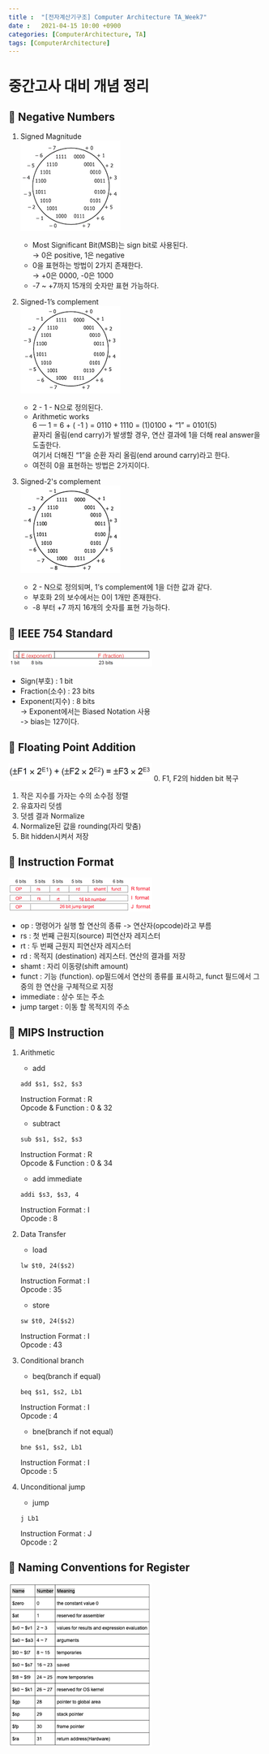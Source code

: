 ```yaml
---
title :  "[전자계산기구조] Computer Architecture TA_Week7"
date :   2021-04-15 10:00 +0900
categories: [ComputerArchitecture, TA]
tags: [ComputerArchitecture]
---
```

# 중간고사 대비 개념 정리 
## 📌 Negative Numbers
1. Signed Magnitude  
   ![SignedMag](/assets/img/data/SignedMag.png)
	* Most Significant Bit(MSB)는 sign bit로 사용된다.  
        → 0은 positive, 1은 negative
	* 0을 표현하는 방법이 2가지 존재한다.  
		→ +0은 0000, -0은 1000
	* -7 ~ +7까지 15개의 숫자만 표현 가능하다.

2. Signed-1’s complement  
   ![Signed-1's](/assets/img/data/Signed_1.png)
    * 2  - 1 - N으로 정의된다.
	* Arithmetic works  
	6 — 1 = 6 + ( -1 ) = 0110 + 1110 = (1)0100 + “1” = 0101(5)  
	끝자리 올림(end carry)가 발생할 경우, 연산 결과에 1을 더해 real answer을 도출한다.  
	여기서 더해진 “1”을 순환 자리 올림(end around carry)라고 한다.
	* 여전히 0을 표현하는 방법은 2가지이다. 
  
3. Signed-2's complement  
   ![Signed-1's](/assets/img/data/Signed_2.png)
    * 2 - N으로 정의되며, 1’s complement에 1을 더한 값과 같다.
    * 부호화 2의 보수에서는 0이 1개만 존재한다.
	* -8 부터 +7 까지 16개의 숫자를 표현 가능하다.

## 📌 IEEE 754 Standard
![IEEE754](/assets/img/data/IEEE754.png)
* Sign(부호) : 1 bit
* Fraction(소수) : 23 bits 
* Exponent(지수) : 8 bits  
	-> Exponent에서는 Biased Notation 사용  
	-> bias는 127이다. 

## 📌 Floating Point Addition
![FloatingPointAdd](/assets/img/data/FloatingPointAdd.png)
0. F1, F2의 hidden bit 복구 
1. 작은 지수를 가자는 수의 소수점 정렬
2. 유효자리 덧셈
3. 덧셈 결과 Normalize
4. Normalize된 값을 rounding(자리 맞춤)
5. Bit hidden시켜서 저장

## 📌 Instruction Format
![InstructionFormat](/assets/img/data/RIJFormat.png)
* op : 명령어가 실행 할 연산의 종류 -> 연산자(opcode)라고 부름
* rs : 첫 번째 근원지(source) 피연산자 레지스터
* rt : 두 번째 근원지 피연산자 레지스터
* rd : 목적지 (destination) 레지스터. 연산의 결과를 저장
* shamt : 자리 이동량(shift amount)
* funct : 기능 (function). op필드에서 연산의 종류를 표시하고, funct 필드에서 그 중의 한 연산을 구체적으로 지정
* immediate : 상수 또는 주소
* jump target : 이동 할 목적지의 주소

## 📌 MIPS Instruction
1. Arithmetic
   * add  
    ```console
    add $s1, $s2, $s3
    ``` 
    Instruction Format : R  
    Opcode & Function : 0 & 32  
  

   * subtract  
    ```console
    sub $s1, $s2, $s3
    ```
    Instruction Format : R  
    Opcode & Function : 0 & 34  
  

   * add immediate  
    ```console
    addi $s3, $s3, 4
    ```
    Instruction Format : I  
    Opcode : 8 
  

2. Data Transfer
   * load
    ```console
    lw $t0, 24($s2)
    ```
    Instruction Format : I  
    Opcode : 35  
  

   * store
    ```console
    sw $t0, 24($s2)
    ```
    Instruction Format : I  
    Opcode : 43  
  

3. Conditional branch
   * beq(branch if equal)  
    ```console
    beq $s1, $s2, Lb1
    ```
    Instruction Format : I  
    Opcode : 4  
  

   * bne(branch if not equal)  
    ```console
    bne $s1, $s2, Lb1
    ```
    Instruction Format : I  
    Opcode : 5
  

4. Unconditional jump
   * jump  
    ```console
    j Lb1
    ```
    Instruction Format : J  
    Opcode : 2
  

## 📌 Naming Conventions for  Register 
![NamingConventions](/assets/img/data/NamingReg.png)